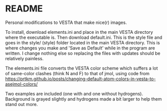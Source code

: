 # README
Personal modifications to VESTA that make nice(r) images.

To install, download elements.ini and place in the main VESTA directory where the executable is. Then download default.ini. This is
the style file and goes in the style/ (style\) folder located in the main VESTA directory. This is where changes you make and 'Save 
as Default' while in the program are written. I change nothing else so replacing the files with updates should be relatively 
painless.

The elements.ini file converts the VESTA color scheme which suffers a lot of same-color clashes (think N and F) to that of jmol, 
using code from https://prtkm.github.io/posts/changing-default-atom-colors-in-vesta-to-asejmol-colors/

Two examples are included (one with and one without hydrogens). Background is grayed slightly and hydrogens made a bit larger to 
help them stand out more. 
